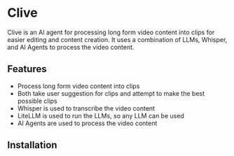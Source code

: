 # Clive

Clive is an AI agent for processing long form video content into clips for easier editing and content creation. It uses a combination of LLMs, Whisper, and AI Agents to process the video content.

## Features

- Process long form video content into clips
- Both take user suggestion for clips and attempt to make the best possible clips
- Whisper is used to transcribe the video content
- LiteLLM is used to run the LLMs, so any LLM can be used
- AI Agents are used to process the video content

## Installation
